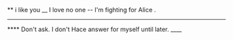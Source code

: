 
** i like you 
__ I love no one 
-- I'm fighting for Alice . 
*** 
**** Don't ask. I don't Hace answer for myself until later. ____
